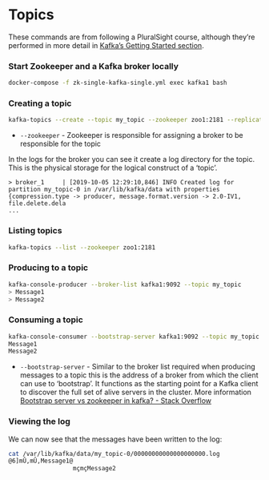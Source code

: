 # Topics

These commands are from following a PluralSight course, although they’re performed in more detail in [Kafka’s Getting Started section](https://kafka.apache.org/quickstart).

### Start Zookeeper and a Kafka broker locally

```bash
docker-compose -f zk-single-kafka-single.yml exec kafka1 bash
```

### Creating a topic

```bash
kafka-topics --create --topic my_topic --zookeeper zoo1:2181 --replication-factor 1 --partitions 1
```

* `--zookeeper` - Zookeeper is responsible for assigning a broker to be responsible for the topic

In the logs for the broker you can see it create a log directory for the topic. This is the physical storage for the logical construct of a ‘topic’.

```text
> broker_1     | [2019-10-05 12:29:10,846] INFO Created log for partition my_topic-0 in /var/lib/kafka/data with properties {compression.type -> producer, message.format.version -> 2.0-IV1, file.delete.dela
...
```

### Listing topics

```bash
kafka-topics --list --zookeeper zoo1:2181
```

### Producing to a topic

```bash
kafka-console-producer --broker-list kafka1:9092 --topic my_topic
> Message1
> Message2
```

### Consuming a topic

```bash
kafka-console-consumer --bootstrap-server kafka1:9092 --topic my_topic --from-beginning
Message1
Message2
```

* `--bootstrap-server` - Similar to the broker list required when producing messages to a topic this is the address of a broker from which the client can use to ‘bootstrap’. It functions as the starting point for a Kafka client to discover the full set of alive servers in the cluster. More information [Bootstrap server vs zookeeper in kafka? - Stack Overflow](https://stackoverflow.com/questions/46173003/bootstrap-server-vs-zookeeper-in-kafka)

### Viewing the log

We can now see that the messages have been written to the log:

```bash
cat /var/lib/kafka/data/my_topic-0/00000000000000000000.log
@6]mÛ,mÛ,Message1@
                  mçmçMessage2
```

